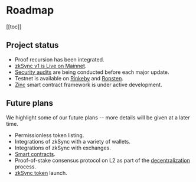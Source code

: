 # Roadmap

[[toc]]

## Project status

- Proof recursion has been integrated.
- [zkSync v1 is Live on Mainnet][mainnet].
- [Security audits](/updates/security-audits.md) are being conducted before each major update.
- Testnet is available on [Rinkeby](https://rinkeby.zksync.io) and [Ropsten](https://ropsten.zksync.io).
- [Zinc](https://github.com/matter-labs/zinc) smart contract framework is under active development.

[mainnet]: https://medium.com/matter-labs/zksync-is-live-bringing-trustless-scalable-payments-to-ethereum-9c634b3e6823

## Future plans

We highlight some of our future plans -- more details will be given at a later time.

- Permissionless token listing.
- Integrations of zkSync with a variety of wallets.
- Integrations of zkSync with exchanges.
- [Smart contracts](/faq/sc.md).
- Proof-of-stake consensus protocol on L2 as part of the [decentralization](/faq/decentralization.md) process.
- [zkSync token](/faq/tokenomics.md) launch.
